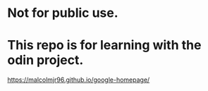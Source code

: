 # Not for public use.
# This repo is for learning with the odin project.

https://malcolmjr96.github.io/google-homepage/
